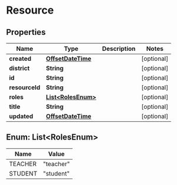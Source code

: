 
# Resource

## Properties
Name | Type | Description | Notes
------------ | ------------- | ------------- | -------------
**created** | [**OffsetDateTime**](OffsetDateTime.md) |  |  [optional]
**district** | **String** |  |  [optional]
**id** | **String** |  |  [optional]
**resourceId** | **String** |  |  [optional]
**roles** | [**List&lt;RolesEnum&gt;**](#List&lt;RolesEnum&gt;) |  |  [optional]
**title** | **String** |  |  [optional]
**updated** | [**OffsetDateTime**](OffsetDateTime.md) |  |  [optional]


<a name="List<RolesEnum>"></a>
## Enum: List&lt;RolesEnum&gt;
Name | Value
---- | -----
TEACHER | &quot;teacher&quot;
STUDENT | &quot;student&quot;



